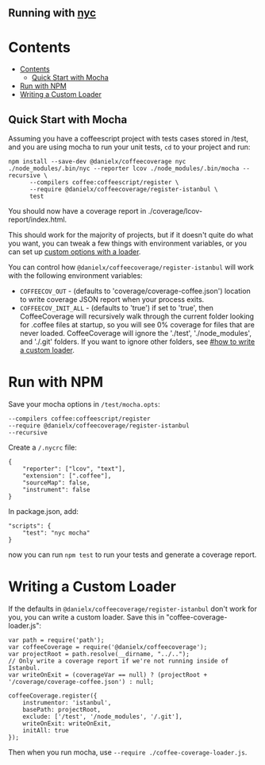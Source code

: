 Running with [nyc](https://github.com/istanbuljs/nyc)
---------------------------------------------------------------

Contents
========

- [Contents](#contents)
  - [Quick Start with Mocha](#quick-start-with-mocha)
- [Run with NPM](#run-with-npm)
- [Writing a Custom Loader](#writing-a-custom-loader)

Quick Start with Mocha
----------------------

Assuming you have a coffeescript project with tests cases stored in /test, and you are using
mocha to run your unit tests, `cd` to your project and run:

    npm install --save-dev @danielx/coffeecoverage nyc
    ./node_modules/.bin/nyc --reporter lcov ./node_modules/.bin/mocha --recursive \
          --compilers coffee:coffeescript/register \
          --require @danielx/coffeecoverage/register-istanbul \
          test

You should now have a coverage report in ./coverage/lcov-report/index.html.

This should work for the majority of projects, but if it doesn't quite do what you want, you can
tweak a few things with environment variables, or you can set up
[custom options with a loader](#writing-a-custom-loader).

You can control how `@danielx/coffeecoverage/register-istanbul` will work with the following environment
variables:

* `COFFEECOV_OUT` - (defaults to 'coverage/coverage-coffee.json') location to write coverage JSON
  report when your process exits.
* `COFFEECOV_INIT_ALL` - (defaults to 'true') if set to 'true', then CoffeeCoverage will
  recursively walk through the current folder looking for .coffee files at startup, so you will see
  0% coverage for files that are never loaded.  CoffeeCoverage will ignore the './test',
  './node_modules', and './.git' folders.  If you want to ignore other folders, see
  [#how to write a custom loader](#writing-a-custom-loader).


Run with NPM
============

Save your mocha options in `/test/mocha.opts`:

    --compilers coffee:coffeescript/register
    --require @danielx/coffeecoverage/register-istanbul
    --recursive

Create a `/.nycrc` file:

    {
        "reporter": ["lcov", "text"],
        "extension": [".coffee"],
        "sourceMap": false,
        "instrument": false
    }


In package.json, add:

    "scripts": {
        "test": "nyc mocha"
    }

now you can run `npm test` to run your tests and generate a coverage report.

Writing a Custom Loader
=======================

If the defaults in `@danielx/coffeecoverage/register-istanbul` don't work for you, you can write a custom
loader.  Save this in "coffee-coverage-loader.js":

    var path = require('path');
    var coffeeCoverage = require('@danielx/coffeecoverage');
    var projectRoot = path.resolve(__dirname, "../..");
    // Only write a coverage report if we're not running inside of Istanbul.
    var writeOnExit = (coverageVar == null) ? (projectRoot + '/coverage/coverage-coffee.json') : null;

    coffeeCoverage.register({
        instrumentor: 'istanbul',
        basePath: projectRoot,
        exclude: ['/test', '/node_modules', '/.git'],
        writeOnExit: writeOnExit,
        initAll: true
    });

Then when you run mocha, use `--require ./coffee-coverage-loader.js`.
